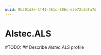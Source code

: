 ```yaml
---
uuid: 9b301d2e-1f41-461c-806c-e3e72c3dfa7d
---
```



# Alstec.ALS


#TODO: ## Describe *Alstec.ALS* profile

